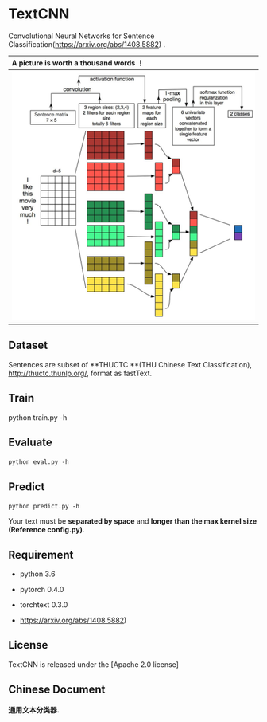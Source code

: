 # TextCNN

Convolutional Neural Networks for Sentence Classification(https://arxiv.org/abs/1408.5882) .

| **A picture is worth a thousand words ！** |
| :----------------------------------------- |
| ![](textcnn.jpg)                           |

## Dataset

Sentences are subset of **THUCTC **(THU Chinese Text Classification),  http://thuctc.thunlp.org/, format as fastText.




## Train
python train.py -h



## Evaluate

`python eval.py -h`



## Predict

`python predict.py -h`

Your text must be **separated by space** and **longer than the max kernel size (Reference config.py)**.



## Requirement

* python 3.6
* pytorch 0.4.0
* torchtext 0.3.0 

* https://arxiv.org/abs/1408.5882)



## License

TextCNN is released under the [Apache 2.0 license]



## Chinese Document

**通用文本分类器.**